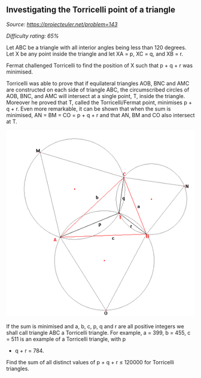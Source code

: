 Investigating the Torricelli point of a triangle
------------------------------------------------

*Source: https://projecteuler.net/problem=143*


*Difficulty rating: 65%*

Let ABC be a triangle with all interior angles being less than 120
degrees. Let X be any point inside the triangle and let XA = p, XC = q,
and XB = r.

Fermat challenged Torricelli to find the position of X such that p + q +
r was minimised.

Torricelli was able to prove that if equilateral triangles AOB, BNC and
AMC are constructed on each side of triangle ABC, the circumscribed
circles of AOB, BNC, and AMC will intersect at a single point, T, inside
the triangle. Moreover he proved that T, called the Torricelli/Fermat
point, minimises p + q + r. Even more remarkable, it can be shown that
when the sum is minimised, AN = BM = CO = p + q + r and that AN, BM and
CO also intersect at T.

![](img/p143_torricelli.gif)

If the sum is minimised and a, b, c, p, q and r are all positive
integers we shall call triangle ABC a Torricelli triangle. For example,
a = 399, b = 455, c = 511 is an example of a Torricelli triangle, with p
+ q + r = 784.

Find the sum of all distinct values of p + q + r ≤ 120000 for Torricelli
triangles.
